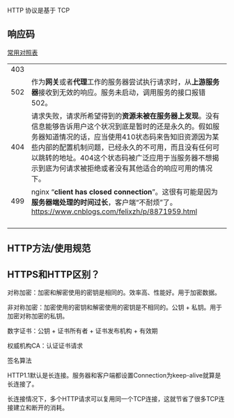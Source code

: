 HTTP 协议是基于 TCP



## 响应码

[常用对照表](https://tool.oschina.net/commons?type=5)

|      |                                                              |
| ---- | ------------------------------------------------------------ |
| 403  |                                                              |
| 502  | 作为**网关**或者**代理**工作的服务器尝试执行请求时，从**上游服务器**接收到无效的响应。服务未启动，调用服务的接口报错502。 |
| 404  | 请求失败，请求所希望得到的**资源未被在服务器上发现**。没有信息能够告诉用户这个状况到底是暂时的还是永久的。假如服务器知道情况的话，应当使用410状态码来告知旧资源因为某些内部的配置机制问题，已经永久的不可用，而且没有任何可以跳转的地址。404这个状态码被广泛应用于当服务器不想揭示到底为何请求被拒绝或者没有其他适合的响应可用的情况下。 |
| 499  | nginx “**client has closed connection**”。这很有可能是因为**服务器端处理的时间过长**，客户端“不耐烦”了。https://www.cnblogs.com/felixzh/p/8871959.html |
|      |                                                              |
|      |                                                              |
|      |                                                              |
|      |                                                              |



## HTTP方法/使用规范



## HTTPS和HTTP区别？

对称加密：加密和解密使用的密钥是相同的。效率高、性能好。用于加密数据。

非对称加密：加密使用的密钥和解密使用的密钥是不相同的。公钥 + 私钥。用于加密对称加密的私钥。

数字证书：公钥 + 证书所有者 + 证书发布机构 + 有效期

权威机构CA：认证证书请求

签名算法



HTTP1.1默认是长连接。服务器和客户端都设置Connection为keep-alive就算是长连接了。

长连接情况下，多个HTTP请求可以复用同一个TCP连接，这就节省了很多TCP连接建立和断开的消耗。

